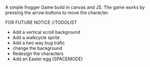 A simple frogger Game build in canvas and JS. The game works by pressing the arrow buttons to move the character.

FOR FUTURE NOTICE
//TODOLIST
* Add a vertical scroll background
* Add a walkcycle sprite
* Add a two way bug trafic
* change the background
* Redesign the characters
* Add an Easter egg (SPACEMODE)